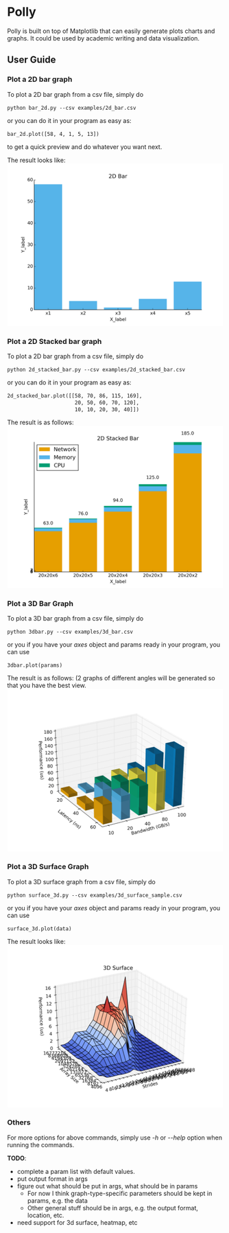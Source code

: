 # Polly
Polly is built on top of Matplotlib that can easily generate plots charts and graphs. It could be used by academic writing and data visualization. 

## User Guide


### Plot a 2D bar graph

To plot a 2D bar graph from a csv file, simply do
```
python bar_2d.py --csv examples/2d_bar.csv
```

or you can do it in your program as easy as:
```
bar_2d.plot([58, 4, 1, 5, 13])
```

to get a quick preview and do whatever you want next.
 
The result looks like:
![2D Bar Sample](examples/2d_bar.png)

### Plot a 2D Stacked bar graph

To plot a 2D bar graph from a csv file, simply do
```
python 2d_stacked_bar.py --csv examples/2d_stacked_bar.csv
```

or you can do it in your program as easy as:
```
2d_stacked_bar.plot([[58, 70, 86, 115, 169],
					  20, 50, 60, 70, 120],
					  10, 10, 20, 30, 40]])
```

The result is as follows:
![2D Stacked Bar Sample](examples/2d_stacked_bar.png)

### Plot a 3D Bar Graph

To plot a 3D bar graph from a csv file, simply do
```
python 3dbar.py --csv examples/3d_bar.csv
```

or you if you have your *axes* object and params ready in your program, you can use
```
3dbar.plot(params)
```

The result is as follows: (2 graphs of different angles will be generated so that you have the best view.
![3D Bar Sample](examples/3d_bar_2.png)

### Plot a 3D Surface Graph

To plot a 3D surface graph from a csv file, simply do
```
python surface_3d.py --csv examples/3d_surface_sample.csv
```

or you if you have your *axes* object and params ready in your program, you can use
```
surface_3d.plot(data)
```

The result looks like: 
![3D Surface Sample](examples/3d_surface_2.png)

### Others

For more options for above commands, simply use *-h* or *--help* option when running the commands.

**TODO**: 

- complete a param list with default values.
- put output format in args
- figure out what should be put in args, what should be in params
    - For now I think graph-type-specific parameters should be kept in params, e.g. the data 
    - Other general stuff should be in args, e.g. the output format, location, etc.
- need support for 3d surface, heatmap, etc

